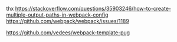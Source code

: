thx 
https://stackoverflow.com/questions/35903246/how-to-create-multiple-output-paths-in-webpack-config 
https://github.com/webpack/webpack/issues/1189


https://github.com/vedees/webpack-template-pug